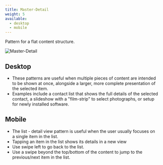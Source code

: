 ```yaml
---
title: Master-Detail
weight: 5
available:
  - desktop
  - mobile
---
```


Pattern for a flat content structure.

![Master-Detail](/hig/NP-flat-3a.png)

Desktop
-------

-   These patterns are useful when multiple pieces of content are
    intended to be shown at once, alongside a larger, more complete
    presentation of the selected item.
-   Examples include a contact list that shows the full details of the
    selected contact, a slideshow with a "film-strip" to select
    photographs, or setup for newly installed software.

Mobile
------

-   The list - detail view pattern is useful when the user usually
    focuses on a single item in the list.
-   Tapping an item in the list shows its details in a new view
-   Use swipe left to go back to the list.
-   Use a swipe beyond the top/bottom of the content to jump to the
    previous/next item in the list.
